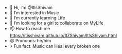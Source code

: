 - 👋 Hi, I’m @ItIsShivam
- 👀 I’m interested in Music
- 🌱 I’m currently learning Life
- 💞️ I’m looking for a girl to collaborate on MyLife
- 📫 How to reach me https://itisshivam.github.io/ItZShivam/ItIsShivam.html
- 😄 Pronouns: he/him
- ⚡ Fun fact: Music can Heal every broken one

<!---
ItIsShivam/ItIsShivam is a ✨ special ✨ repository because its `README.md` (this file) appears on your GitHub profile.
You can click the Preview link to take a look at your changes.
--->
